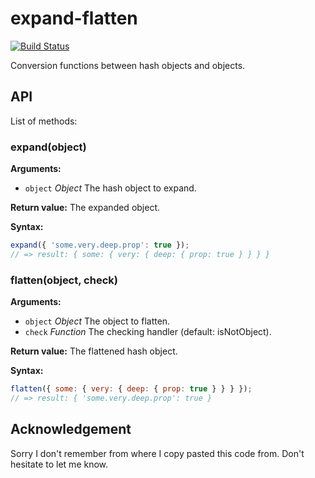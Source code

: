 # expand-flatten

[![Build Status](https://travis-ci.org/crysalead-js/expand-flatten.svg?branch=master)](https://travis-ci.org/crysalead-js/expand-flatten)

Conversion functions between hash objects and objects.

## API

List of methods:

### expand(object)

**Arguments:**

  * `object` *Object* The hash object to expand.

**Return value:** The expanded object.

**Syntax:**

```js
expand({ 'some.very.deep.prop': true });
// => result: { some: { very: { deep: { prop: true } } } }
```

### flatten(object, check)

**Arguments:**

  * `object` *Object*   The object to flatten.
  * `check`  *Function* The checking handler (default: isNotObject).

**Return value:** The flattened hash object.

**Syntax:**

```js
flatten({ some: { very: { deep: { prop: true } } } });
// => result: { 'some.very.deep.prop': true }
```

## Acknowledgement

Sorry I don't remember from where I copy pasted this code from. Don't hesitate to let me know.

